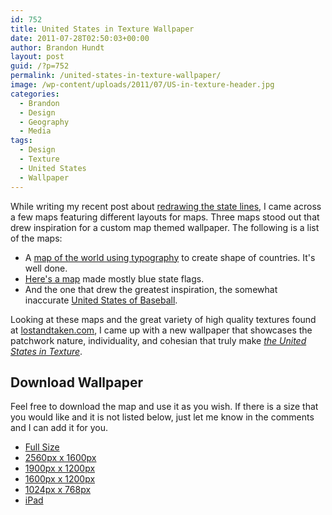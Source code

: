 ```yaml
---
id: 752
title: United States in Texture Wallpaper
date: 2011-07-28T02:50:03+00:00
author: Brandon Hundt
layout: post
guid: /?p=752
permalink: /united-states-in-texture-wallpaper/
image: /wp-content/uploads/2011/07/US-in-texture-header.jpg
categories:
  - Brandon
  - Design
  - Geography
  - Media
tags:
  - Design
  - Texture
  - United States
  - Wallpaper
---
```

While writing my recent post about <a href="/why-not-my-quest-to-realign-the-50-states/" rel="external">redrawing the state lines</a>, I came across a few maps featuring different layouts for maps. Three maps stood out that drew inspiration for a custom map themed wallpaper. The following is a list of the maps:<!--more-->

  * A <a href="http://vladstudio.deviantart.com/art/Typographic-World-Map-106395788" rel="external">map of the world using typography</a> to create shape of countries. It's well done.
  * [Here's a map](http://vectorstuff.blogspot.com/2009/10/usa-map-with-state-flags.html) made mostly blue state flags.
  * And the one that drew the greatest inspiration, the somewhat inaccurate <a href="http://mapscroll.blogspot.com/2009/04/baseball-map-of-america.html" rel="external">United States of Baseball</a>.

Looking at these maps and the great variety of high quality textures found at <a href="http://lostandtaken.com" rel="external">lostandtaken.com</a>, I came up with a new wallpaper that showcases the patchwork nature, individuality, and cohesian that truly make _<a href="/wp-content/uploads/2011/07/US-in-texture.jpg" rel="external">the United States in Texture</a>_.

## Download Wallpaper

Feel free to download the map and use it as you wish. If there is a size that you would like and it is not listed below, just let me know in the comments and I can add it for you.

  * <a href="/wp-content/uploads/2011/07/US-in-texture.jpg" rel="external">Full Size</a>
  * <a href="/wp-content/uploads/2011/07/US-in-texture2560x1600.jpg" rel="external">2560px x 1600px</a>
  * <a href="/wp-content/uploads/2011/07/US-in-texture1900x1200.jpg" rel="external">1900px x 1200px</a>
  * <a href="/wp-content/uploads/2011/07/US-in-texture1600x1200.jpg" rel="external">1600px x 1200px</a>
  * <a href="/wp-content/uploads/2011/07/US-in-texture1024x768.jpg" rel="external">1024px x 768px</a>
  * <a href="/wp-content/uploads/2011/07/US-in-texture-ipad.jpg" rel="external">iPad</a>
